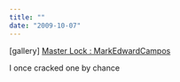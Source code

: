 ```yaml
---
title: ""
date: "2009-10-07"
---
```


\[gallery\] [Master Lock : MarkEdwardCampos](http://www.markedwardcampos.com/index.php?/design/master-lock/)

I once cracked one by chance
